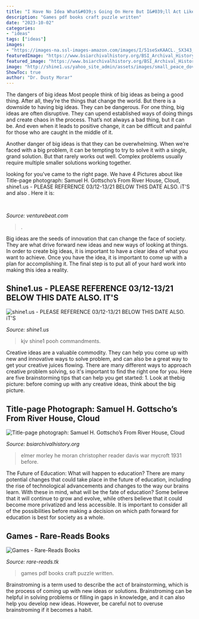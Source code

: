 ```yaml
---
title: "I Have No Idea What&#039;s Going On Here But I&#039;ll Act Like I Do ~ Games Pdf Books Craft Puzzle Written"
description: "Games pdf books craft puzzle written"
date: "2023-10-02"
categories:
- "ideas"
tags: ["ideas"]
images:
- "https://images-na.ssl-images-amazon.com/images/I/51seSxKAACL._SX343_BO1,204,203,200_.jpg"
featuredImage: "https://www.bsiarchivalhistory.org/BSI_Archival_History/Woodys_pt_1_files/droppedImage_20.jpg"
featured_image: "https://www.bsiarchivalhistory.org/BSI_Archival_History/Woodys_pt_1_files/droppedImage_20.jpg"
image: "http://shine1.us/yahoo_site_admin/assets/images/small_peace_dove.21160023_std.png"
ShowToc: true
author: "Dr. Dusty Morar"
---
```



The dangers of big ideas
Most people think of big ideas as being a good thing. After all, they’re the things that change the world. But there is a downside to having big ideas. They can be dangerous.
For one thing, big ideas are often disruptive. They can upend established ways of doing things and create chaos in the process. That’s not always a bad thing, but it can be. And even when it leads to positive change, it can be difficult and painful for those who are caught in the middle of it.

Another danger of big ideas is that they can be overwhelming. When we’re faced with a big problem, it can be tempting to try to solve it with a single, grand solution. But that rarely works out well. Complex problems usually require multiple smaller solutions working together.

	

		
looking for  you've came to the right page. We have 4 Pictures about  like Title-page photograph: Samuel H. Gottscho’s From River House, Cloud, shine1.us - PLEASE REFERENCE 03/12-13/21 BELOW THIS DATE ALSO. iT&#039;S and also . Here it is:
		
    
## 

<img loading=lazy src="https://venturebeat.com/wp-content/uploads/2019/10/IMG_2317D-e1572533499244.jpeg" onerror="this.onerror=null;this.src='https://tse4.mm.bing.net/th?id=OIP.6mgoSPS-otxhC3g3Tzp-kgHaFj&amp;pid=15.1';" alt="">

_Source: venturebeat.com_

>. 

	

Big ideas are the seeds of innovation that can change the face of society. They are what drive forward new ideas and new ways of looking at things. In order to create big ideas, it is important to have a clear idea of what you want to achieve. Once you have the idea, it is important to come up with a plan for accomplishing it. The final step is to put all of your hard work into making this idea a reality.

    
## Shine1.us - PLEASE REFERENCE 03/12-13/21 BELOW THIS DATE ALSO. IT&#039;S

<img loading=lazy src="http://shine1.us/yahoo_site_admin/assets/images/small_peace_dove.21160023_std.png" onerror="this.onerror=null;this.src='https://tse2.mm.bing.net/th?id=OIP.hcb0kviGiruDldPILui_zAAAAA&amp;pid=15.1';" alt="shine1.us - PLEASE REFERENCE 03/12-13/21 BELOW THIS DATE ALSO. iT&#039;S">

_Source: shine1.us_

>kjv shine1 pooh commandments. 

	

Creative ideas are a valuable commodity. They can help you come up with new and innovative ways to solve problem, and can also be a great way to get your creative juices flowing. There are many different ways to approach creative problem solving, so it's important to find the right one for you. Here are five brainstorming tips that can help you get started: 1. Look at thebig picture: before coming up with any creative ideas, think about the big picture.

    
## Title-page Photograph: Samuel H. Gottscho’s From River House, Cloud

<img loading=lazy src="https://www.bsiarchivalhistory.org/BSI_Archival_History/Woodys_pt_1_files/droppedImage_20.jpg" onerror="this.onerror=null;this.src='https://tse4.mm.bing.net/th?id=OIP.XOwXs1em1u0gKi6om263-AAAAA&amp;pid=15.1';" alt="Title-page photograph: Samuel H. Gottscho’s From River House, Cloud">

_Source: bsiarchivalhistory.org_

>elmer morley he moran christopher reader davis war mycroft 1931 before. 

	

The Future of Education: What will happen to education?
There are many potential changes that could take place in the future of education, including the rise of technological advancements and changes to the way our brains learn. With these in mind, what will be the fate of education? Some believe that it will continue to grow and evolve, while others believe that it could become more privatized and less accessible. It is important to consider all of the possibilities before making a decision on which path forward for education is best for society as a whole.

    
## Games - Rare-Reads Books

<img loading=lazy src="https://images-na.ssl-images-amazon.com/images/I/51seSxKAACL._SX343_BO1,204,203,200_.jpg" onerror="this.onerror=null;this.src='https://tse4.mm.bing.net/th?id=OIP.b59LVXyh9rrSwsBg-miJgwAAAA&amp;pid=15.1';" alt="Games - Rare-Reads Books">

_Source: rare-reads.tk_

>games pdf books craft puzzle written. 

	

Brainstroming is a term used to describe the act of brainstorming, which is the process of coming up with new ideas or solutions. Brainstroming can be helpful in solving problems or filling in gaps in knowledge, and it can also help you develop new ideas. However, be careful not to overuse brainstroming if it becomes a habit.

